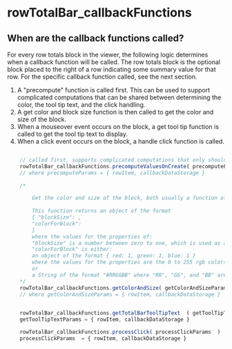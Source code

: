 
# rowTotalBar_callbackFunctions

## When are the callback functions called?
For every row totals block in the viewer, the following logic determines when a callback function will be called. The row totals block is the optional block placed to the right of a row indicating some summary value for that row. For the specific callback function called, see the next section.

1. A "precompute" function is called first.  This can be used to support complicated computations that can be shared between determining the color, the tool tip text, and the click handling.
2. A get color and block size function is then called to get the color and size of the block.
3. When a mouseover event occurs on the block, a get tool tip function is called to get the tool tip text to display.
4. When a click event occurs on the block, a handle click function is called.

```javascript

	// called first, supports complicated computations that only should be run once .
	rowTotalBar_callbackFunctions.precomputeValuesOnCreate( precomputeParams )
	// where precomputeParams = { rowItem, callbackDataStorage }
	
	/*

		Get the color and size of the block, both usually a function of the summary value to be displayed
		
		This function returns an object of the format
		{ "blockSize": ,
		"colorForBlock":
		}
		where the values for the properties of:
		"blockSize" is a number between zero to one, which is used as a scaling of the width of the block
		"colorForBlock" is either:
		an object of the format { red: 1, green: 1, blue: 1 }
		where the values for the properties are the 0 to 255 rgb colors for this block
		or
		a String of the format "#RRGGBB" where "RR", "GG", and "BB" are hex colors "00" to "FF"
	*/
	rowTotalBar_callbackFunctions.getColorAndSize( getColorAndSizeParams )
	// where getColorAndSizeParams = { rowItem, callbackDataStorage }

	
	rowTotalBar_callbackFunctions.getTotalBarToolTipText  ( getToolTipTextParams )
	getToolTipTextParams = { rowItem, callbackDataStorage }

	rowTotalBar_callbackFunctions.processClick( processClickParams  )
	processClickParams  = { rowItem, callbackDataStorage }
```
